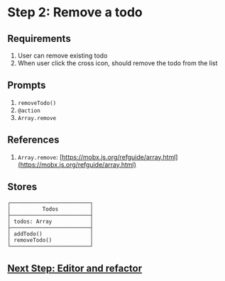 # Step 2: Remove a todo

## Requirements

1. User can remove existing todo
1. When user click the cross icon, should remove the todo from the list


## Prompts

1. `removeTodo()`
1. `@action`
1. `Array.remove`


## References

1. `Array.remove`: [https://mobx.js.org/refguide/array.html](https://mobx.js.org/refguide/array.html)


## Stores

```
┌─────────────────────────┐
│          Todos          │
├─────────────────────────┤
│ todos: Array            │
├─────────────────────────┤
│ addTodo()               │
│ removeTodo()            │
└─────────────────────────┘
```

## [Next Step: Editor and refactor](STEP_3.md)
